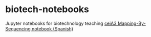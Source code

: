 # biotech-notebooks
Jupyter notebooks for biotechnology teaching
[ceiA3 Mapping-By-Sequencing notebook (Spanish)](ceiA3_MBS_Spanish.ipynb)
